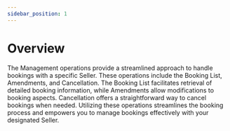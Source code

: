 ```yaml
---
sidebar_position: 1
---
```


# Overview

The Management operations provide a streamlined approach to handle bookings with a specific Seller. These operations include the Booking List, Amendments, and Cancellation. The Booking List facilitates retrieval of detailed booking information, while Amendments allow modifications to booking aspects. Cancellation offers a straightforward way to cancel bookings when needed. Utilizing these operations streamlines the booking process and empowers you to manage bookings effectively with your designated Seller.